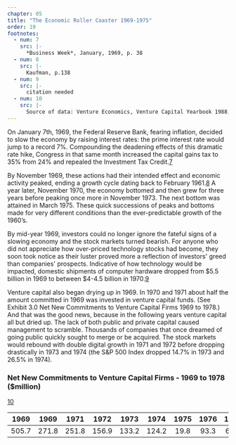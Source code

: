 ```yaml
---
chapter: 05
title: "The Economic Roller Coaster 1969-1975"
order: 19
footnotes:
  - num: 7
    src: |-
      *Business Week*, January, 1969, p. 38
  - num: 8
    src: |- 
      Kaufman, p.138
  - num: 9
    src: |- 
      citation needed
  - num: 10
    src: |-  
      Source of data: Venture Economics, Venture Capital Yearbook 1988, p. 17 Entries are presented in 1987 dollars, deflated using the GNP deflator. From NBER Working Paper Series: Venture Capital and Capital Gains Taxation, James M. Poterba, Working Paper No. 2832
---
```


On January 7th, 1969, the Federal Reserve Bank, fearing inflation, decided to slow the economy by raising interest rates: the prime interest rate would jump to a record 7%. Compounding the deadening effects of this dramatic rate hike, Congress in that same month increased the capital gains tax to 35% from 24% and repealed the Investment Tax Credit.<a name="fnloc7" href="#fn7">7</a>

By November 1969, these actions had their intended effect and economic activity peaked, ending a growth cycle dating back to February 1961.<a name="fnloc8" href="#fn8">8</a>  A year later, November 1970, the economy bottomed and then grew for three years before peaking once more in November 1973. The next bottom was attained in March 1975. These quick successions of peaks and bottoms made for very different conditions than the ever-predictable growth of the 1960’s.

By mid-year 1969, investors could no longer ignore the fateful signs of a slowing economy and the stock markets turned bearish. For anyone who did not appreciate how over-priced technology stocks had become, they soon took notice as their luster proved more a reflection of investors' greed than companies' prospects. Indicative of how technology would be impacted, domestic shipments of computer hardware dropped from $5.5 billion in 1969 to between $4-4.5 billion in 1970.<a name="fnloc9" href="#fn9">9</a>

Venture capital also began drying up in 1969. In 1970 and 1971 about half the amount committed in 1969 was invested in venture capital funds. (See Exhibit 3.0 Net New Commitments to Venture Capital Firms 1969 to 1978.) And that was the good news, because in the following years venture capital all but dried up. The lack of both public and private capital caused management to scramble. Thousands of companies that once dreamed of going public quickly sought to merge or be acquired. The stock markets would rebound with double digital growth in 1971 and 1972 before dropping drastically in 1973 and 1974 (the S&P 500 Index dropped 14.7% in 1973 and 26.5% in 1974).

### Net New Commitments to Venture Capital Firms - 1969 to 1978 ($million)

<a name="fnloc10" href="#fn10">10</a>

**1969**|**1969**|**1971**|**1972**|**1973**|**1974**|**1975**|**1976**|**1977**|**1978**
:-----:|:-----:|:-----:|:-----:|:-----:|:-----:|:-----:|:-----:|:-----:|:-----:
505.7|271.8|251.8|156.9|133.2|124.2|19.8|93.3|68.2|978.1
